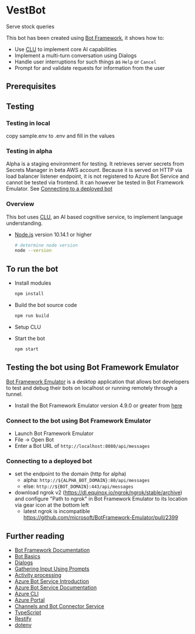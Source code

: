 # VestBot

Serve stock queries

This bot has been created using [Bot Framework](https://dev.botframework.com), it shows how to:

- Use [CLU](https://language.cognitive.azure.com/) to implement core AI capabilities
- Implement a multi-turn conversation using Dialogs
- Handle user interruptions for such things as `Help` or `Cancel`
- Prompt for and validate requests for information from the user

## Prerequisites


## Testing
### Testing in local
copy sample.env to .env and fill in the values

### Testing in alpha
Alpha is a staging environment for testing. It retrieves server secrets from Secrets Manager in beta AWS account.
Because it is served on HTTP via load balancer listener endpoint, it is not registered to Azure Bot Service and cannot be tested via frontend. It can however be tested in Bot Framework Emulator.
See [Connecting to a deployed bot](#connecting-to-a-deployed-bot)

### Overview

This bot uses [CLU](https://language.cognitive.azure.com/), an AI based cognitive service, to implement language understanding.

- [Node.js](https://nodejs.org) version 10.14.1 or higher


    ```bash
    # determine node version
    node --version
    ```


## To run the bot

- Install modules

    ```bash
    npm install
    ```
- Build the bot source code

    ```bash
    npm run build
    ```
- Setup CLU

- Start the bot

    ```bash
    npm start
    ```
  
## Testing the bot using Bot Framework Emulator

[Bot Framework Emulator](https://github.com/microsoft/botframework-emulator) is a desktop application that allows bot developers to test and debug their bots on localhost or running remotely through a tunnel.

- Install the Bot Framework Emulator version 4.9.0 or greater from [here](https://github.com/Microsoft/BotFramework-Emulator/releases) 

### Connect to the bot using Bot Framework Emulator

- Launch Bot Framework Emulator
- File -> Open Bot
- Enter a Bot URL of `http://localhost:8080/api/messages`

### Connecting to a deployed bot
- set the endpoint to the domain (http for alpha) 
  - alpha: `http://${ALPHA_BOT_DOMAIN}:80/api/messages`
  - else: `http://${BOT_DOMAIN}:443/api/messages`
- download ngrok v2  (https://dl.equinox.io/ngrok/ngrok/stable/archive) and configure "Path to ngrok" in Bot Framework Emulator to its location via gear icon at the bottom left 
  - latest ngrok is incompatible https://github.com/microsoft/BotFramework-Emulator/pull/2399 

## Further reading

- [Bot Framework Documentation](https://docs.botframework.com)
- [Bot Basics](https://docs.microsoft.com/azure/bot-service/bot-builder-basics?view=azure-bot-service-4.0)
- [Dialogs](https://docs.microsoft.com/en-us/azure/bot-service/bot-builder-concept-dialog?view=azure-bot-service-4.0)
- [Gathering Input Using Prompts](https://docs.microsoft.com/en-us/azure/bot-service/bot-builder-prompts?view=azure-bot-service-4.0)
- [Activity processing](https://docs.microsoft.com/en-us/azure/bot-service/bot-builder-concept-activity-processing?view=azure-bot-service-4.0)
- [Azure Bot Service Introduction](https://docs.microsoft.com/azure/bot-service/bot-service-overview-introduction?view=azure-bot-service-4.0)
- [Azure Bot Service Documentation](https://docs.microsoft.com/azure/bot-service/?view=azure-bot-service-4.0)
- [Azure CLI](https://docs.microsoft.com/cli/azure/?view=azure-cli-latest)
- [Azure Portal](https://portal.azure.com)
- [Channels and Bot Connector Service](https://docs.microsoft.com/en-us/azure/bot-service/bot-concepts?view=azure-bot-service-4.0)
- [TypeScript](https://www.typescriptlang.org)
- [Restify](https://www.npmjs.com/package/restify)
- [dotenv](https://www.npmjs.com/package/dotenv)
